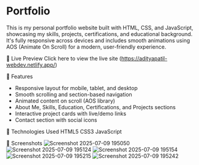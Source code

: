 # Portfolio
This is my personal portfolio website built with HTML, CSS, and JavaScript, showcasing my skills, projects, certifications, and educational background. It's fully responsive across devices and includes smooth animations using AOS (Animate On Scroll) for a modern, user-friendly experience.

🔗 Live Preview
Click here to view the live site (https://adityapatil-webdev.netlify.app/)

🚀 Features
* Responsive layout for mobile, tablet, and desktop
* Smooth scrolling and section-based navigation
* Animated content on scroll (AOS library)
* About Me, Skills, Education, Certifications, and Projects sections
* Interactive project cards with live/demo links
* Contact section with social icons

📁 Technologies Used
HTML5
CSS3
JavaScript

📸 Screenshots
![Screenshot 2025-07-09 195050](https://github.com/user-attachments/assets/89a3c47d-0bb0-431f-8200-64b3fcb2c07d)
![Screenshot 2025-07-09 195124](https://github.com/user-attachments/assets/7f5f4582-e9d4-4d4a-b4ee-57874912af82)
![Screenshot 2025-07-09 195154](https://github.com/user-attachments/assets/5abc3eef-2c1a-40e4-8817-f91f1d99a0c4)
![Screenshot 2025-07-09 195215](https://github.com/user-attachments/assets/f9607513-2a80-4b8a-8560-08157fefe117)
![Screenshot 2025-07-09 195242](https://github.com/user-attachments/assets/314ebdb2-96da-45b5-8f76-99707f78c611)








